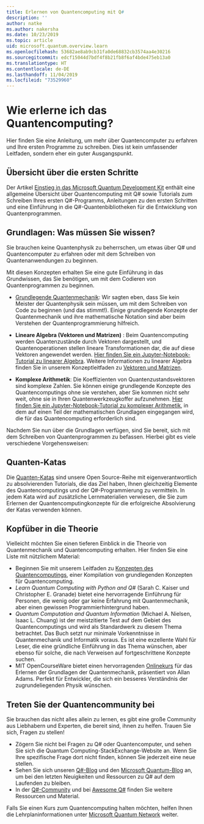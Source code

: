 ```yaml
---
title: Erlernen von Quantencomputing mit Q#
description: ''
author: natke
ms.author: nakersha
ms.date: 10/23/2019
ms.topic: article
uid: microsoft.quantum.overview.learn
ms.openlocfilehash: 53682ae8ab9cb31fa0de68832cb3574aa4e30216
ms.sourcegitcommit: edcf15044d7bdf4f8b21fb8f6af4bde475eb13a0
ms.translationtype: HT
ms.contentlocale: de-DE
ms.lasthandoff: 11/04/2019
ms.locfileid: "73529960"
---
```

# <a name="how-to-learn-quantum-computing"></a>Wie erlerne ich das Quantencomputing?

Hier finden Sie eine Anleitung, um mehr über Quantencomputer zu erfahren und Ihre ersten Programme zu schreiben. Dies ist kein umfassender Leitfaden, sondern eher ein guter Ausgangspunkt.

## <a name="getting-started-overview"></a>Übersicht über die ersten Schritte

Der Artikel [Einstieg in das Microsoft Quantum Development Kit](xref:microsoft.quantum.welcome) enthält eine allgemeine Übersicht über Quantencomputing mit Q# sowie Tutorials zum Schreiben Ihres ersten Q#-Programms, Anleitungen zu den ersten Schritten und eine Einführung in die Q#-Quantenbibliotheken für die Entwicklung von Quantenprogrammen.

## <a name="learning-the-basics-what-do-you-need-to-know"></a>Grundlagen: Was müssen Sie wissen?

Sie brauchen keine Quantenphysik zu beherrschen, um etwas über Q# und Quantencomputer zu erfahren oder mit dem Schreiben von Quantenanwendungen zu beginnen.

Mit diesen Konzepten erhalten Sie eine gute Einführung in das Grundwissen, das Sie benötigen, um mit dem Codieren von Quantenprogrammen zu beginnen.  

* [Grundlegende Quantenmechanik](xref:microsoft.quantum.concepts.intro): Wir sagten eben, dass Sie kein Meister der Quantenphysik sein müssen, um mit dem Schreiben von Code zu beginnen (und das stimmt!). Einige grundlegende Konzepte der Quantenmechanik und ihre mathematische Notation sind aber beim Verstehen der Quantenprogrammierung hilfreich.

* **Lineare Algebra (Vektoren und Matrizen)** : Beim Quantencomputing werden Quantenzustände durch Vektoren dargestellt, und Quantenoperationen stellen lineare Transformationen dar, die auf diese Vektoren angewendet werden.  [Hier finden Sie ein Jupyter-Notebook-Tutorial zu linearer Algebra](https://github.com/microsoft/QuantumKatas/tree/master/tutorials/LinearAlgebra).  Weitere Informationen zu linearer Algebra finden Sie in unserem Konzeptleitfaden zu [Vektoren und Matrizen](xref:microsoft.quantum.concepts.vectors).

* **Komplexe Arithmetik**: Die Koeffizienten von Quantenzustandsvektoren sind komplexe Zahlen. Sie können einige grundlegende Konzepte des Quantencomputings ohne sie verstehen, aber Sie kommen nicht sehr weit, ohne sie in Ihren Quantenwerkzeugkoffer aufzunehmen.  [Hier finden Sie ein Jupyter-Notebook-Tutorial zu komplexer Arithmetik](https://github.com/microsoft/QuantumKatas/tree/master/tutorials/ComplexArithmetic), in dem auf einen Teil der mathematischen Grundlagen eingegangen wird, die für das Quantencomputing erforderlich sind. 

Nachdem Sie nun über die Grundlagen verfügen, sind Sie bereit, sich mit dem Schreiben von Quantenprogrammen zu befassen.  Hierbei gibt es viele verschiedene Vorgehensweisen:

## <a name="do-the-quantum-katas"></a>Quanten-Katas

Die [Quanten-Katas](xref:microsoft.quantum.overview.katas) sind unsere Open Source-Reihe mit eigenverantwortlich zu absolvierenden Tutorials, die das Ziel haben, Ihnen gleichzeitig Elemente des Quantencomputings und der Q#-Programmierung zu vermitteln.  In jedem Kata wird auf zusätzliche Lernmaterialien verwiesen, die Sie zum Erlernen der Quantencomputingkonzepte für die erfolgreiche Absolvierung der Katas verwenden können.  

## <a name="dive-into-the-theory"></a>Kopfüber in die Theorie

Vielleicht möchten Sie einen tieferen Einblick in die Theorie von Quantenmechanik und Quantencomputing erhalten. Hier finden Sie eine Liste mit nützlichem Material:

* Beginnen Sie mit unserem Leitfaden zu [Konzepten des Quantencomputings](xref:microsoft.quantum.concepts.intro), einer Kompilation von grundlegenden Konzepten für Quantencomputing.
* _Learn Quantum Computing with Python and Q#_ (Sarah C. Kaiser und Christopher E. Granade) bietet eine hervorragende Einführung für Personen, die wenig oder gar keine Erfahrung mit Quantenmechanik, aber einen gewissen Programmierhintergrund haben.
* _Quantum Computation and Quantum Information_ (Michael A. Nielsen, Isaac L. Chuang) ist der meistzitierte Test auf dem Gebiet des Quantencomputings und wird als Standardwerk zu diesem Thema betrachtet. Das Buch setzt nur minimale Vorkenntnisse in Quantenmechanik und Informatik voraus. Es ist eine exzellente Wahl für Leser, die eine gründliche Einführung in das Thema wünschen, aber ebenso für solche, die nach Verweisen auf fortgeschrittene Konzepte suchen.
* MIT OpenCourseWare bietet einen hervorragenden [Onlinekurs](https://www.youtube.com/watch?v=lZ3bPUKo5zc&list=PLUl4u3cNGP61-9PEhRognw5vryrSEVLPr) für das Erlernen der Grundlagen der Quantenmechanik, präsentiert von Allan Adams. Perfekt für Entwickler, die sich ein besseres Verständnis der zugrundeliegenden Physik wünschen.

## <a name="join-the-quantum-community"></a>Treten Sie der Quantencommunity bei

Sie brauchen das nicht alles allein zu lernen, es gibt eine große Community aus Liebhabern und Experten, die bereit sind, ihnen zu helfen. Trauen Sie sich, Fragen zu stellen!

* Zögern Sie nicht bei Fragen zu Q# oder Quantencomputer, und sehen Sie sich die Quantum Computing-StackExchange-Website an. Wenn Sie Ihre spezifische Frage dort nicht finden, können Sie jederzeit eine neue stellen. 
* Sehen Sie sich unseren [Q#-Blog](https://devblogs.microsoft.com/qsharp/) und den [Microsoft Quantum-Blog](https://cloudblogs.microsoft.com/quantum/) an, um bei den letzten Neuigkeiten und Ressourcen zu Q# auf dem Laufenden zu bleiben.
* In der [Q#-Community](https://qsharp.community/) und bei [Awesome Q#](https://project-awesome.org/ebraminio/awesome-qsharp) finden Sie weitere Ressourcen und Material.

 Falls Sie einen Kurs zum Quantencomputing halten möchten, helfen Ihnen die Lehrplaninformationen unter [Microsoft Quantum Network](https://info.microsoft.com/LearnMoreAboutMicrosoftQuantumNetwork.html) weiter.  

